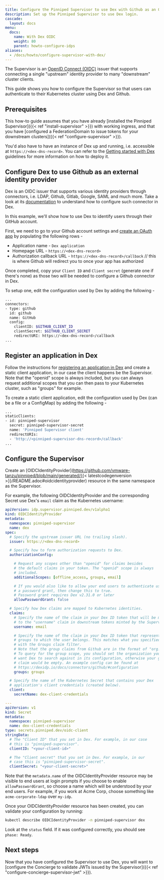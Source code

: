 ```yaml
---
title: Configure the Pinniped Supervisor to use Dex with Github as an OIDC provider
description: Set up the Pinniped Supervisor to use Dex login.
cascade:
  layout: docs
menu:
  docs:
    name: With Dex OIDC
    weight: 80
    parent: howto-configure-idps
aliases:
  - /docs/howto/configure-supervisor-with-dex/
---
```


The Supervisor is an [OpenID Connect (OIDC)](https://openid.net/connect/) issuer that supports connecting a single
"upstream" identity provider to many "downstream" cluster clients.

This guide shows you how to configure the Supervisor so that users can authenticate to their Kubernetes
cluster using Dex and Github.

## Prerequisites

This how-to guide assumes that you have already [installed the Pinniped Supervisor]({{< ref "install-supervisor" >}}) with working ingress,
and that you have [configured a FederationDomain to issue tokens for your downstream clusters]({{< ref "configure-supervisor" >}}).

You'd also have to have an instance of Dex up and running, i.e. accessible at `https://<dex-dns-record>`. You can refer to the [Getting started with Dex](https://dexidp.io/docs/getting-started/) guidelines for more information on how to deploy it.

## Configure Dex to use Github as an external identity provider

Dex is an OIDC issuer that supports various identity providers through connectors, i.e. LDAP, Github, Gitlab, Google, SAML and much more. Take a look at its [documentation](https://dexidp.io/docs/connectors/) to understand how to configure such connector in Dex.

In this example, we'll show how to use Dex to identify users through their GitHub account.

First, we need to go to your Github account settings and [create an OAuth app](https://github.com/settings/applications/new) by populating the following rows -

- Application name - `Dex application`
- Homepage URL - `https://<dex-dns-record>`
- Authorization callback URL - `https://<dex-dns-record>/callback` // this is where Github will redirect you to once your app has authorized

Once completed, copy your `Client ID` and `Client secret` (generate one if there's none) as those two will be needed to configure a Github connector in Dex.

To setup one, edit the configuration used by Dex by adding the following -

```bash
...
connectors:
- type: github
  id: github
  name: GitHub
  config:
    clientID: $GITHUB_CLIENT_ID
    clientSecret: $GITHUB_CLIENT_SECRET
    redirectURI: https://<dex-dns-record>/callback
...
```

## Register an application in Dex

Follow the instructions for [registering an application in Dex](https://dexidp.io/docs/using-dex/#configuring-your-app) and create a static client application, in our case the client happens be the Supervisor. Note that the "openid" scope is always included, but you can always request additional scopes that you can then pass to your Kubernetes cluster, such as "groups" for example.

To create a static client application, edit the configuration used by Dex (can be a file or a ConfigMap) by adding the following -

```bash
...
staticClients:
- id: pinniped-supervisor
  secret: pinniped-supervisor-secret
  name: 'Pinniped Supervisor client'
  redirectURIs:
  - 'http://<pinniped-supervisor-dns-record>/callback'
...
```

## Configure the Supervisor

Create an [OIDCIdentityProvider](https://github.com/vmware-tanzu/pinniped/blob/main/generated/{{< latestcodegenversion >}}/README.adoc#oidcidentityprovider) resource in the same namespace as the Supervisor.

For example, the following OIDCIdentityProvider and the corresponding Secret use Dex's `email` claim as the Kubernetes username:

```yaml
apiVersion: idp.supervisor.pinniped.dev/v1alpha1
kind: OIDCIdentityProvider
metadata:
  namespace: pinniped-supervisor
  name: dex
spec:
  # Specify the upstream issuer URL (no trailing slash).
  issuer: https://<dex-dns-record>

  # Specify how to form authorization requests to Dex.
  authorizationConfig:

    # Request any scopes other than "openid" for claims besides
    # the default claims in your token. The "openid" scope is always
    # included.
    additionalScopes: [offline_access, groups, email]

    # If you would also like to allow your end users to authenticate using
    # a password grant, then change this to true.
    # Password grant requires Dex v2.31.0 or later
    allowPasswordGrant: false

  # Specify how Dex claims are mapped to Kubernetes identities.
  claims:
    # Specify the name of the claim in your Dex ID token that will be mapped
    # to the "username" claim in downstream tokens minted by the Supervisor.
    username: email

    # Specify the name of the claim in your Dex ID token that represents the
    # groups to which the user belongs. This matches what you specified above
    # with the Groups claim filter.
    # Note that the group claims from Github are in the format of "org:team".
    # To query for the group scope, you should set the organization you
    # want Dex to search against in its configuration, otherwise your group
    # claim would be empty. An example config can be found at
    # https://dexidp.io/docs/connectors/github/#configuration
    groups: groups

  # Specify the name of the Kubernetes Secret that contains your Dex
  # application's client credentials (created below).
  client:
    secretName: dex-client-credentials

---
apiVersion: v1
kind: Secret
metadata:
  namespace: pinniped-supervisor
  name: dex-client-credentials
type: secrets.pinniped.dev/oidc-client
stringData:
  # The "Client ID" that you set in Dex. For example, in our case
  # this is "pinniped-supervisor".
  clientID: "<your-client-id>"

  # The "Client secret" that you set in Dex. For example, in our
  # case this is "pinniped-supervisor-secret".
  clientSecret: "<your-client-secret>"
```

Note that the `metadata.name` of the OIDCIdentityProvider resource may be visible to end users at login prompts
if you choose to enable `allowPasswordGrant`, so choose a name which will be understood by your end users.
For example, if you work at Acme Corp, choose something like `acme-corporate-ldap` over `my-idp`.

Once your OIDCIdentityProvider resource has been created, you can validate your configuration by running:

```bash
kubectl describe OIDCIdentityProvider -n pinniped-supervisor dex
```

Look at the `status` field. If it was configured correctly, you should see `phase: Ready`.

## Next steps

Now that you have configured the Supervisor to use Dex, you will want to [configure the Concierge to validate JWTs issued by the Supervisor]({{< ref "configure-concierge-supervisor-jwt" >}}).
